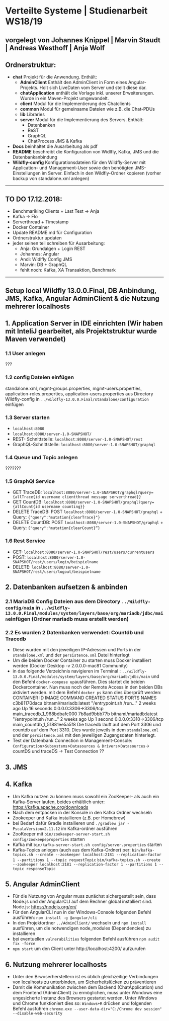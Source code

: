 # Verteilte Systeme | Studienarbeit WS18/19
## vorgelegt von Johannes Knippel | Marvin Staudt | Andreas Westhoff | Anja Wolf

## Ordnerstruktur:
*  **chat** Projekt für die Anwendung. Enthält:
    * **AdminClient** Enthält den AdminClient in Form eines Angular-Projekts. Holt sich LiveDaten vom Server und stellt diese dar.
    * **chatApplication** enthält die Vorlage inkl. unserer Erweiterungen. Wurde in ein Maven-Projekt umgewandelt.
    * **client** Modul für die Implementierung des Chatclients
    * **common** Modul für gemeinsame Dateien wie z.B. die Chat-PDUs
    * **lib** Libraries 
    * **server** Modul für die Implementierung des Servers. Enthält: 
      * Datenbanken
      * ReST
      * GraphQL
      * ChatProcess JMS & Kafka
*  **Docs** beinhaltet die Ausarbeitung als pdf
*  **README** beschreibt die Konfiguration von Widlfly, Kafka, JMS und die Datenbankanbindung
*  **Wildfly-config** Konfigurationsdateien für den Wildfly-Server mit Application- und Management-User sowie den benötigten JMS-Einstellungen im Server. Einfach in den Wildfly-Ordner kopieren (vorher backup von standalone.xml anlegen)

_______________________________________________________________________________________________________

## TO DO 17.12.2018:
* Benchmariking Clients + Last Test     -> Anja    
* Kafka                                 -> Flo
* Serverthread            + Timestamp  
* Docker Container
* Update README.md für Configuration
* Ordnerstruktur updaten
* jeder seinen teil schreiben für Ausarbeitung:
  * Anja: Grundalgen + Login REST
  * Johannes: Angular
  * Andi: Widlfly Config JMS
  * Marvin: DB + GraphQL
  * fehlt noch: Kafka, XA Transaktion, Benchmark

_______________________________________________________________________________________________________

## Setup local Wildfly 13.0.0.Final, DB Anbindung, JMS, Kafka, Angular AdminClient & die Nutzung mehrerer localhosts

## 1. Application Server in IDE einrichten (Wir haben mit InteliJ gearbeitet, als Projektstruktur wurde Maven verwendet) 

### 1.1 User anlegen 

???

### 1.2 config Dateien einfügen

standalone.xml, mgmt-groups.properties, mgmt-users.properties, application-roles.properties, application-users.properties aus Directory Wildfly-config in `../wildfly-13.0.0.Final/standalone/configuration` einfügen

### 1.3 Server starten

* `localhost:8080`
* `localhost:8080/server-1.0-SNAPSHOT/`
* REST- Schnittstelle:  `localhost:8080/server-1.0-SNAPSHOT/rest`
* GraphQL-Schnittstelle: `localhost:8080/server-1.0-SNAPSHOT/graphql`

### 1.4 Queue und Topic anlegen

??????? 

### 1.5 GraphQl Service

* GET TraceDB: `localhost:8080/server-1.0-SNAPSHOT/graphql?query={allTrace{id username clientthread message serverthread}}`
* GET CountDB: `localhost:8080/server-1.0-SNAPSHOT/graphql?query={allCount{id username counting}}`
* DELETE TraceDB: POST `localhost:8080/server-1.0-SNAPSHOT/graphql` + Query: `{"query":"mutation{clearTrace}"}`
* DELETE CountDB: POST `localhost:8080/server-1.0-SNAPSHOT/graphql` + Query: `{"query":"mutation{clearCount}“}`

### 1.6 Rest Service 

* GET: `localhost:8080/server-1.0-SNAPSHOT/rest/users/currentusers`
* POST: `localhost:8080/server-1.0-SNAPSHOT/rest/users/login/beispielname`
* DELETE: `localhost:8080/server-1.0-SNAPSHOT/rest/users/logout/beispielname`

## 2. Datenbanken aufsetzen & anbinden

### 2.1 MariaDB Config Dateien aus dem Directory `../Wildfly-config/main` in `../wildfly-13.0.0.Final/modules/system/layers/base/org/mariadb/jdbc/main`einfügen (Ordner mariadb muss erstellt werden)

### 2.2 Es wurden 2 Datenbanken verwendet: Countdb und Tracedb
* Diese wurden mit den jeweiligen IP-Adressen und Ports in der `standalone.xml` und der `persistence.xml` Datei hinterlegt
* Um die beiden Docker Container zu starten muss Docker installiert werden (Docker Desktop -v 2.0.0.0-mac81 Community)
* in das folgende Verzeichnis navigieren im Terminal : `../wildfly-13.0.0.Final/modules/system/layers/base/org/mariadb/jdbc/main` und den Befehl `docker-compose up`ausführen. Dies startet die beiden Dockercontainer. Nun muss noch der Remote Access in den beiden DBs aktiviert werden. 
mit dem Befehl  `docker ps` kann dies überprüft werden:
CONTAINER ID        IMAGE                    COMMAND                  CREATED             STATUS              PORTS                    NAMES
c3b81170daca        bitnami/mariadb:latest   "/entrypoint.sh /run…"   2 weeks ago         Up 16 seconds       0.0.0.0:3306->3306/tcp   main_tracedb_1_968bdbafc000
7b8ad9bbb77b        bitnami/mariadb:latest   "/entrypoint.sh /run…"   2 weeks ago         Up 1 second         0.0.0.0:3310->3306/tcp   main_countdb_1_51881ee5a5f8
Die tracedb läuft auf dem Port 3306 und countdb auf dem Port 3310. Dies wurde jeweils in dem `standalone.xml` und der `persistence.xml` mit den jeweiligen Zugangsdaten hinterlegt. 
* Test der Datenbank Connection in Management-Console: `Configuration`>`Subsystems`>`Datasources & Drivers`>`Datasources`-> countDS und traceDS -> Test Connection
??

## 3. JMS

## 4. Kafka
* Um Kafka nutzen zu können muss sowohl ein ZooKeeper- als auch ein Kafka-Server laufen, beides erhältlich unter: https://kafka.apache.org/downloads
* Nach dem entpacken in der Konsole in den Kafka Ordner wechseln
* Zookeeper und Kafka installieren (z.B. per Homebrew)
* bei Bedarf dafür Gradle installieren und `./gradlew jar -PscalaVersion=2.11.12` im Kafka-ordner ausführen
* ZooKeeper mit `bin/zookeeper-server-start.sh config/zookeepeproperties` starten
* Kafka mit `bin/kafka-server-start.sh config/server.properties` starten
* Kafka-Topics anlegen (auch aus dem Kafka-Ordner) per: 
 `bin/kafka-topics.sh --create --zookeeper localhost:2181 --replication-factor 1 --partitions 1 --topic requestTopic`
 `bin/kafka-topics.sh --create --zookeeper localhost:2181 --replication-factor 1 --partitions 1 --topic responseTopic`      

## 5. Angular AdminClient
* Für die Nutzung von Angular muss zunächst sichergestellt sein, dass Node.js und der AngularCLI auf dem Rechner global installiert sind. Node.js: https://nodejs.org/en/
* Für den AngularCLI nun in der Windows-Console folgenden Befehl ausführen: `npm install -g @angular/cli`
* In den Projektordner `../AdminClient/` wechseln und `npm install` ausführen, um die notwendigen node_modules (Dependencies) zu installieren
* bei eventuellen `vulnerabilities` folgenden Befehl ausführen `npm audit fix -force`
* `npm start` um den Client unter http://localhost:4200/ aufzurufen

## 6. Nutzung mehrerer localhosts
* Unter den Brwoserherstellern ist es üblich gleichzeitige Verbindungen von localhosts zu unterbinden, um Sicherheitslücken zu präventieren
* Damit die Kommunikation zwischen dem Backend (ChatApplication) und dem Frontend (AdminClient) zu ermöglichen, muss unter Wondows eine ungesicherte Instanz des Browsers gestartet werden. Unter Windows und Chrome funktioniert dies so: `Windows+R` drücken und folgenden Befehl ausführen `chrome.exe --user-data-dir="C:/Chrome dev session" --disable-web-security`